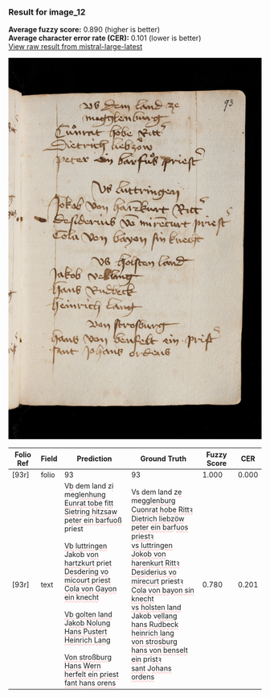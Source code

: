 ### Result for image_12
**Average fuzzy score:** 0.890 (higher is better)<br>**Average character error rate (CER):** 0.101 (lower is better)<br>[View raw result from mistral-large-latest](https://github.com/RISE-UNIBAS/humanities_data_benchmark/blob/main/results/2025-10-24/T0298/request_T0298_image_12.json)

<img src="https://github.com/RISE-UNIBAS/humanities_data_benchmark/blob/main/benchmarks/medieval_manuscripts/images/image_12.jpg?raw=true" alt="image_12" width="800px">

<style>
.diff { text-decoration: underline; text-decoration-color: #ffcccc; text-decoration-style: wavy; }
</style>

| Folio Ref | Field | Prediction | Ground Truth | Fuzzy Score | CER |
|-----------|-------|------------|--------------|-------------|-----|
| [93r] | folio | 93 | 93 | 1.000 | 0.000 |
| [93r] | text | V<span class="diff">b</span> dem land z<span class="diff">i</span> meg<span class="diff">lenhung<br>Eunrat tobe </span>f<span class="diff">itt<br>Sietring hitzsaw<br></span>p<span class="diff">eter ein barfuoß</span> priest<span class="diff"><br><br>Vb luttringen<br></span>Jakob v<span class="diff">on hartzkurt</span> pri<span class="diff">et<br>Desdering vo micourt priest<br>Cola von Gayon ein knecht<br><br>Vb golten land<br></span>J<span class="diff">akob Nolung<br>Hans Pustert<br>Heinrich Lang<br><br>Von stroßburg<br>Hans Wern herfelt ein priest<br>fant hans orens</span> | V<span class="diff">s</span> dem land z<span class="diff">e<br></span> meg<span class="diff">glenburg<br> Cuonrat hobe Rittꝛ<br> Dietrich liebzöw<br> peter ein bar</span>f<span class="diff">uos </span>p<span class="diff">riestꝛ<br> vs luttringen<br> Jokob von harenkurt Rittꝛ<br> Desiderius vo mirecurt</span> priest<span class="diff">ꝛ<br> Cola von bayon sin knecht<br> vs holsten land<br> </span>Jakob v<span class="diff">ellang<br> hans Rudbeck<br> heinrich lang<br> von strosburg<br> hans von benselt ein</span> pri<span class="diff">stꝛ<br> sant </span>J<span class="diff">ohans ordens</span> | 0.780 | 0.201 |
